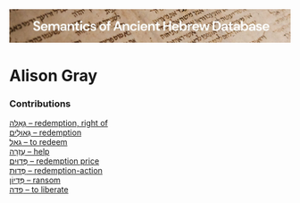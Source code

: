 <html><body><img id="banner" src="../../images/banners/banner.png" alt="banner" /></body></html>

# **Alison Gray**


### Contributions
[גְּאֻלָּה – redemption, right of](../words/g2ullah.md)<br>[גְּאוּלִים – redemption](../words/g2ulim.md)<br>[גאל – to redeem](../words/g-2-l.md)<br>[עֶזְרָה – help](../words/3ezrah.md)<br>[פְּדוּיִם – redemption price](../words/pduyim.md)<br>[פְּדוּת – redemption-action](../words/pduth.md)<br>[פִּדְיוֹן – ransom](../words/pidyon.md)<br>[פדה – to liberate](../words/p-d-h.md)<br>
